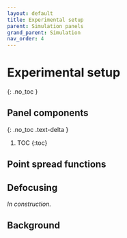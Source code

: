 ```yaml
---
layout: default
title: Experimental setup
parent: Simulation panels
grand_parent: Simulation
nav_order: 4
---
```


# Experimental setup
{: .no_toc }

## Panel components
{: .no_toc .text-delta }

1. TOC
{:toc}

## Point spread functions

## Defocusing

*In construction.*

## Background


